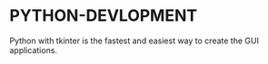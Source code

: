 # PYTHON-DEVLOPMENT

 Python with tkinter is the fastest and easiest way to create the GUI applications.
